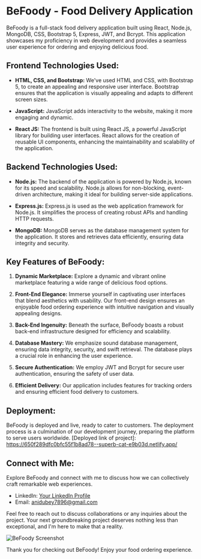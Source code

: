 # BeFoody - Food Delivery Application
BeFoody is a full-stack food delivery application built using React, Node.js, MongoDB, CSS, Bootstrap 5, Express, JWT, and Bcrypt. This application showcases my proficiency in web development and provides a seamless user experience for ordering and enjoying delicious food.

## Frontend Technologies Used:

- **HTML, CSS, and Bootstrap:** We've used HTML and CSS, with Bootstrap 5, to create an appealing and responsive user interface. Bootstrap ensures that the application is visually appealing and adapts to different screen sizes.

- **JavaScript:** JavaScript adds interactivity to the website, making it more engaging and dynamic.

- **React JS:** The frontend is built using React JS, a powerful JavaScript library for building user interfaces. React allows for the creation of reusable UI components, enhancing the maintainability and scalability of the application.

## Backend Technologies Used:

- **Node.js:** The backend of the application is powered by Node.js, known for its speed and scalability. Node.js allows for non-blocking, event-driven architecture, making it ideal for building server-side applications.

- **Express.js:** Express.js is used as the web application framework for Node.js. It simplifies the process of creating robust APIs and handling HTTP requests.

- **MongoDB:** MongoDB serves as the database management system for the application. It stores and retrieves data efficiently, ensuring data integrity and security.

## Key Features of BeFoody:

1. **Dynamic Marketplace:** Explore a dynamic and vibrant online marketplace featuring a wide range of delicious food options.

2. **Front-End Elegance:** Immerse yourself in captivating user interfaces that blend aesthetics with usability. Our front-end design ensures an enjoyable food ordering experience with intuitive navigation and visually appealing designs.

3. **Back-End Ingenuity:** Beneath the surface, BeFoody boasts a robust back-end infrastructure designed for efficiency and scalability.

4. **Database Mastery:** We emphasize sound database management, ensuring data integrity, security, and swift retrieval. The database plays a crucial role in enhancing the user experience.

5. **Secure Authentication:** We employ JWT and Bcrypt for secure user authentication, ensuring the safety of user data.

6. **Efficient Delivery:** Our application includes features for tracking orders and ensuring efficient food delivery to customers.

## Deployment:

BeFoody is deployed and live, ready to cater to customers. The deployment process is a culmination of our development journey, preparing the platform to serve users worldwide.
[Deployed link of project]: https://650f289dfc0bfc55f1b8ad78--superb-cat-e9b03d.netlify.app/

## Connect with Me:

Explore BeFoody and connect with me to discuss how we can collectively craft remarkable web experiences.

- LinkedIn: [Your LinkedIn Profile](www.linkedin.com/in/aniket-dubey-2a6180242)
- Email: [anidubey7896@gmail.com](mailto:anidubey7896@gmail.com)

Feel free to reach out to discuss collaborations or any inquiries about the project. Your next groundbreaking project deserves nothing less than exceptional, and I'm here to make that a reality.

![BeFoody Screenshot](https://drive.google.com/file/d/1wcALx-LqbXzErocThIIRORnUuRiDzwUH/view?usp=sharing)

Thank you for checking out BeFoody! Enjoy your food ordering experience.
